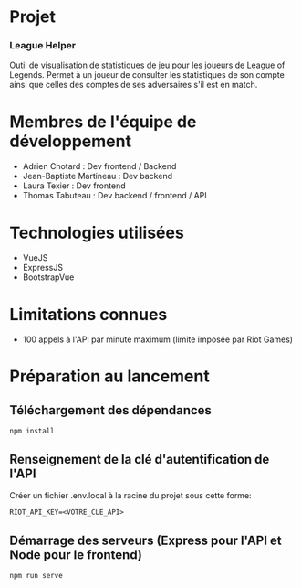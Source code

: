 # Projet

### League Helper

Outil de visualisation de statistiques de jeu pour les joueurs de League of Legends. Permet à un joueur de consulter les statistiques
de son compte ainsi que celles des comptes de ses adversaires s'il est en match.

# Membres de l'équipe de développement
* Adrien Chotard : Dev frontend / Backend
* Jean-Baptiste Martineau : Dev backend
* Laura Texier : Dev frontend
* Thomas Tabuteau : Dev backend / frontend / API

# Technologies utilisées
* VueJS
* ExpressJS
* BootstrapVue

# Limitations connues
* 100 appels à l'API par minute maximum (limite imposée par Riot Games)

# Préparation au lancement

## Téléchargement des dépendances
```
npm install
```

## Renseignement de la clé d'autentification de l'API
Créer un fichier .env.local à la racine du projet sous cette forme:
```
RIOT_API_KEY=<VOTRE_CLE_API>
```

## Démarrage des serveurs (Express pour l'API et Node pour le frontend)
```
npm run serve
```
